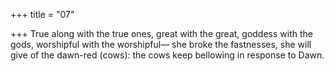 +++
title = "07"

+++
True along with the true ones, great with the great, goddess with the  gods, worshipful with the worshipful—
she broke the fastnesses, she will give of the dawn-red (cows): the cows  keep bellowing in response to Dawn.